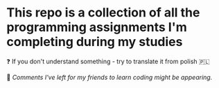 # This repo is a collection of all the programming assignments I'm completing during my studies

❓ If you don't understand something - try to translate it from polish 🇵🇱

📝 *Comments I've left for my friends to learn coding might be appearing.*
